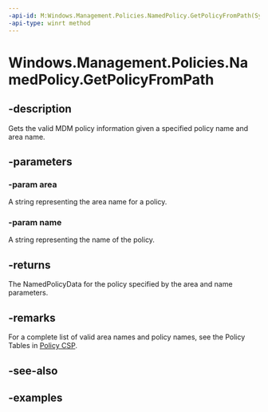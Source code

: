 ```yaml
---
-api-id: M:Windows.Management.Policies.NamedPolicy.GetPolicyFromPath(System.String,System.String)
-api-type: winrt method
---
```


<!-- Method syntax.
public NamedPolicyData NamedPolicy.GetPolicyFromPath(String area, String name)
-->

# Windows.Management.Policies.NamedPolicy.GetPolicyFromPath


## -description

Gets the valid MDM policy information given a specified policy name and area name.

## -parameters

### -param area

A string representing the area name for a policy.

### -param name

A string representing the name of the policy.

## -returns

The NamedPolicyData for the policy specified by the area and name parameters.

## -remarks

For a complete list of valid area names and policy names, see the Policy Tables in [Policy CSP](https://docs.microsoft.com/windows/client-management/mdm/policy-configuration-service-provider).

## -see-also

## -examples

